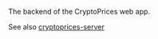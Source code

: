 The backend of the CryptoPrices web app.

See also [cryptoprices-server](/anthonytietjen/cryptoprices-client)